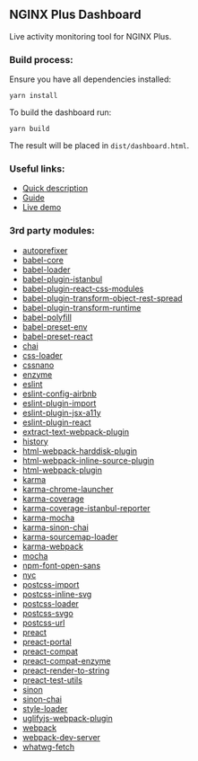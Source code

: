 ## NGINX Plus Dashboard

Live activity monitoring tool for NGINX Plus.

### Build process:

Ensure you have all dependencies installed:
```
yarn install
```

To build the dashboard run:
```
yarn build
```
The result will be placed in `dist/dashboard.html`.

### Useful links:
* [Quick description](https://www.nginx.com/products/nginx/live-activity-monitoring/)
* [Guide](https://docs.nginx.com/nginx/admin-guide/monitoring/live-activity-monitoring/#using-the-dashboard)
* [Live demo](https://demo.nginx.com/)

### 3rd party modules:
* [autoprefixer](https://www.npmjs.com/package/autoprefixer)
* [babel-core](https://github.com/babel/babel/tree/master/packages/babel-core)
* [babel-loader](https://github.com/babel/babel-loader)
* [babel-plugin-istanbul](https://github.com/istanbuljs/babel-plugin-istanbul)
* [babel-plugin-react-css-modules](https://github.com/gajus/babel-plugin-react-css-modules)
* [babel-plugin-transform-object-rest-spread](https://www.npmjs.com/package/babel-plugin-transform-object-rest-spread)
* [babel-plugin-transform-runtime](https://www.npmjs.com/package/babel-plugin-transform-runtime)
* [babel-polyfill](https://www.npmjs.com/package/babel-polyfill)
* [babel-preset-env](https://www.npmjs.com/package/babel-preset-env)
* [babel-preset-react](https://www.npmjs.com/package/babel-preset-react)
* [chai](https://www.npmjs.com/package/chai)
* [css-loader](https://www.npmjs.com/package/css-loader)
* [cssnano](https://www.npmjs.com/package/cssnano)
* [enzyme](https://www.npmjs.com/package/enzyme)
* [eslint](https://www.npmjs.com/package/eslint)
* [eslint-config-airbnb](https://www.npmjs.com/package/eslint-config-airbnb)
* [eslint-plugin-import](https://www.npmjs.com/package/eslint-plugin-import)
* [eslint-plugin-jsx-a11y](https://www.npmjs.com/package/eslint-plugin-jsx-a11y)
* [eslint-plugin-react](https://www.npmjs.com/package/eslint-plugin-react)
* [extract-text-webpack-plugin](https://www.npmjs.com/package/extract-text-webpack-plugin)
* [history](https://www.npmjs.com/package/history)
* [html-webpack-harddisk-plugin](https://www.npmjs.com/package/html-webpack-harddisk-plugin)
* [html-webpack-inline-source-plugin](https://www.npmjs.com/package/html-webpack-inline-source-plugin)
* [html-webpack-plugin](https://www.npmjs.com/package/html-webpack-plugin)
* [karma](https://github.com/karma-runner/karma)
* [karma-chrome-launcher](https://www.npmjs.com/package/karma-chrome-launcher)
* [karma-coverage](https://www.npmjs.com/package/karma-coverage)
* [karma-coverage-istanbul-reporter](https://www.npmjs.com/package/karma-coverage-istanbul-reporter)
* [karma-mocha](https://www.npmjs.com/package/karma-mocha)
* [karma-sinon-chai](https://www.npmjs.com/package/karma-sinon-chai)
* [karma-sourcemap-loader](https://www.npmjs.com/package/karma-sourcemap-loader)
* [karma-webpack](https://www.npmjs.com/package/karma-webpack)
* [mocha](https://www.npmjs.com/package/mocha)
* [npm-font-open-sans](https://github.com/dasrick/npm-font-open-sans)
* [nyc](https://www.npmjs.com/package/nyc)
* [postcss-import](https://www.npmjs.com/package/postcss-import)
* [postcss-inline-svg](https://github.com/TrySound/postcss-inline-svg/)
* [postcss-loader](https://www.npmjs.com/package/postcss-loader)
* [postcss-svgo](https://www.npmjs.com/package/postcss-svgo)
* [postcss-url](https://github.com/postcss/postcss-url/)
* [preact](https://www.npmjs.com/package/preact)
* [preact-portal](https://www.npmjs.com/package/preact-portal)
* [preact-compat](https://www.npmjs.com/package/preact-compat)
* [preact-compat-enzyme](https://www.npmjs.com/package/preact-compat-enzyme)
* [preact-render-to-string](https://www.npmjs.com/package/preact-render-to-string)
* [preact-test-utils](https://www.npmjs.com/package/preact-test-utils)
* [sinon](https://www.npmjs.com/package/sinon)
* [sinon-chai](https://www.npmjs.com/package/sinon-chai)
* [style-loader](https://www.npmjs.com/package/style-loader)
* [uglifyjs-webpack-plugin](https://www.npmjs.com/package/uglifyjs-webpack-plugin)
* [webpack](https://www.npmjs.com/package/webpack)
* [webpack-dev-server](https://www.npmjs.com/package/webpack-dev-server)
* [whatwg-fetch](https://www.npmjs.com/package/whatwg-fetch)

